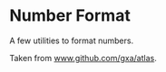 Number Format
=============

A few utilities to format numbers.

Taken from www.github.com/gxa/atlas.
